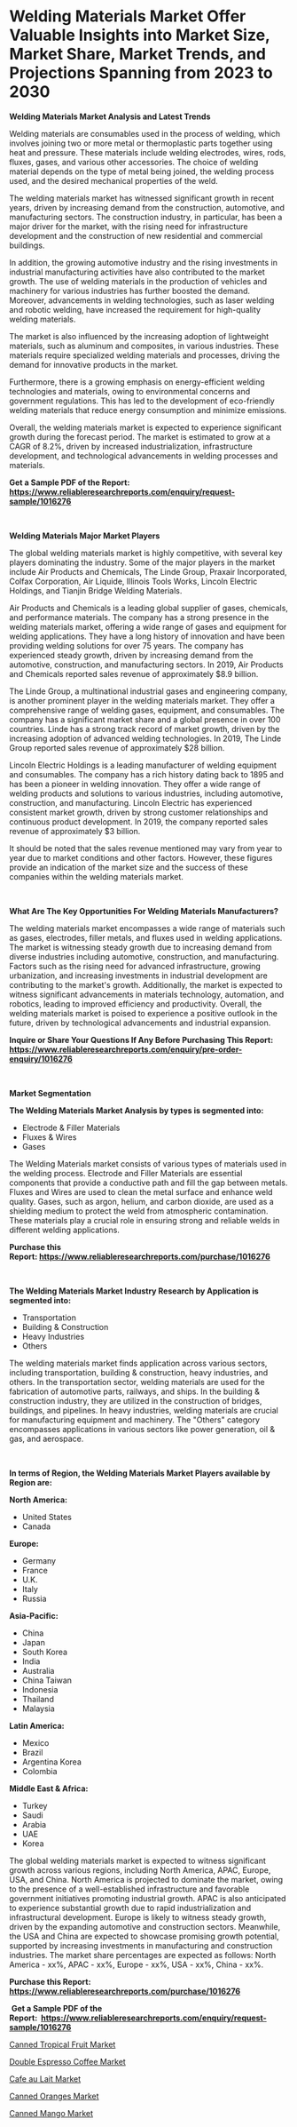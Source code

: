 <p><h1>Welding Materials Market Offer Valuable Insights into Market Size, Market Share, Market Trends, and Projections Spanning from 2023 to 2030</h1></p><p><strong>Welding Materials Market Analysis and Latest Trends</strong></p>
<p><p>Welding materials are consumables used in the process of welding, which involves joining two or more metal or thermoplastic parts together using heat and pressure. These materials include welding electrodes, wires, rods, fluxes, gases, and various other accessories. The choice of welding material depends on the type of metal being joined, the welding process used, and the desired mechanical properties of the weld.</p><p>The welding materials market has witnessed significant growth in recent years, driven by increasing demand from the construction, automotive, and manufacturing sectors. The construction industry, in particular, has been a major driver for the market, with the rising need for infrastructure development and the construction of new residential and commercial buildings.</p><p>In addition, the growing automotive industry and the rising investments in industrial manufacturing activities have also contributed to the market growth. The use of welding materials in the production of vehicles and machinery for various industries has further boosted the demand. Moreover, advancements in welding technologies, such as laser welding and robotic welding, have increased the requirement for high-quality welding materials.</p><p>The market is also influenced by the increasing adoption of lightweight materials, such as aluminum and composites, in various industries. These materials require specialized welding materials and processes, driving the demand for innovative products in the market.</p><p>Furthermore, there is a growing emphasis on energy-efficient welding technologies and materials, owing to environmental concerns and government regulations. This has led to the development of eco-friendly welding materials that reduce energy consumption and minimize emissions.</p><p>Overall, the welding materials market is expected to experience significant growth during the forecast period. The market is estimated to grow at a CAGR of 8.2%, driven by increased industrialization, infrastructure development, and technological advancements in welding processes and materials.</p></p>
<p><strong>Get a Sample PDF of the Report:&nbsp; <a href="https://www.reliableresearchreports.com/enquiry/request-sample/1016276">https://www.reliableresearchreports.com/enquiry/request-sample/1016276</a></strong></p>
<p>&nbsp;</p>
<p><strong>Welding Materials Major Market Players</strong></p>
<p><p>The global welding materials market is highly competitive, with several key players dominating the industry. Some of the major players in the market include Air Products and Chemicals, The Linde Group, Praxair Incorporated, Colfax Corporation, Air Liquide, Illinois Tools Works, Lincoln Electric Holdings, and Tianjin Bridge Welding Materials.</p><p>Air Products and Chemicals is a leading global supplier of gases, chemicals, and performance materials. The company has a strong presence in the welding materials market, offering a wide range of gases and equipment for welding applications. They have a long history of innovation and have been providing welding solutions for over 75 years. The company has experienced steady growth, driven by increasing demand from the automotive, construction, and manufacturing sectors. In 2019, Air Products and Chemicals reported sales revenue of approximately $8.9 billion.</p><p>The Linde Group, a multinational industrial gases and engineering company, is another prominent player in the welding materials market. They offer a comprehensive range of welding gases, equipment, and consumables. The company has a significant market share and a global presence in over 100 countries. Linde has a strong track record of market growth, driven by the increasing adoption of advanced welding technologies. In 2019, The Linde Group reported sales revenue of approximately $28 billion.</p><p>Lincoln Electric Holdings is a leading manufacturer of welding equipment and consumables. The company has a rich history dating back to 1895 and has been a pioneer in welding innovation. They offer a wide range of welding products and solutions to various industries, including automotive, construction, and manufacturing. Lincoln Electric has experienced consistent market growth, driven by strong customer relationships and continuous product development. In 2019, the company reported sales revenue of approximately $3 billion.</p><p>It should be noted that the sales revenue mentioned may vary from year to year due to market conditions and other factors. However, these figures provide an indication of the market size and the success of these companies within the welding materials market.</p></p>
<p>&nbsp;</p>
<p><strong>What Are The Key Opportunities For Welding Materials Manufacturers?</strong></p>
<p><p>The welding materials market encompasses a wide range of materials such as gases, electrodes, filler metals, and fluxes used in welding applications. The market is witnessing steady growth due to increasing demand from diverse industries including automotive, construction, and manufacturing. Factors such as the rising need for advanced infrastructure, growing urbanization, and increasing investments in industrial development are contributing to the market's growth. Additionally, the market is expected to witness significant advancements in materials technology, automation, and robotics, leading to improved efficiency and productivity. Overall, the welding materials market is poised to experience a positive outlook in the future, driven by technological advancements and industrial expansion.</p></p>
<p><strong>Inquire or Share Your Questions If Any Before Purchasing This Report: <a href="https://www.reliableresearchreports.com/enquiry/pre-order-enquiry/1016276">https://www.reliableresearchreports.com/enquiry/pre-order-enquiry/1016276</a></strong></p>
<p>&nbsp;</p>
<p><strong>Market Segmentation</strong></p>
<p><strong>The Welding Materials Market Analysis by types is segmented into:</strong></p>
<p><ul><li>Electrode & Filler Materials</li><li>Fluxes & Wires</li><li>Gases</li></ul></p>
<p><p>The Welding Materials market consists of various types of materials used in the welding process. Electrode and Filler Materials are essential components that provide a conductive path and fill the gap between metals. Fluxes and Wires are used to clean the metal surface and enhance weld quality. Gases, such as argon, helium, and carbon dioxide, are used as a shielding medium to protect the weld from atmospheric contamination. These materials play a crucial role in ensuring strong and reliable welds in different welding applications.</p></p>
<p><strong>Purchase this Report:&nbsp;<a href="https://www.reliableresearchreports.com/purchase/1016276">https://www.reliableresearchreports.com/purchase/1016276</a></strong></p>
<p>&nbsp;</p>
<p><strong>The Welding Materials Market Industry Research by Application is segmented into:</strong></p>
<p><ul><li>Transportation</li><li>Building & Construction</li><li>Heavy Industries</li><li>Others</li></ul></p>
<p><p>The welding materials market finds application across various sectors, including transportation, building & construction, heavy industries, and others. In the transportation sector, welding materials are used for the fabrication of automotive parts, railways, and ships. In the building & construction industry, they are utilized in the construction of bridges, buildings, and pipelines. In heavy industries, welding materials are crucial for manufacturing equipment and machinery. The "Others" category encompasses applications in various sectors like power generation, oil & gas, and aerospace.</p></p>
<p>&nbsp;</p>
<p><strong>In terms of Region, the Welding Materials Market Players available by Region are:</strong></p>
<p>
    <p> <strong> North America: </strong>
        <ul>
            <li>United States</li>
            <li>Canada</li>
        </ul>
        </p> 
    <p> <strong> Europe: </strong>
        <ul>
            <li>Germany</li>
            <li>France</li>
            <li>U.K.</li>
            <li>Italy</li>
            <li>Russia</li>
        </ul>
        </p> 
    <p> <strong> Asia-Pacific: </strong>
        <ul>
            <li>China</li>
            <li>Japan</li>
            <li>South Korea</li>
            <li>India</li>
            <li>Australia</li>
            <li>China Taiwan</li>
            <li>Indonesia</li>
            <li>Thailand</li>
            <li>Malaysia</li>
        </ul>
        </p> 
    <p> <strong> Latin America: </strong>
        <ul>
            <li>Mexico</li>
            <li>Brazil</li>
            <li>Argentina Korea</li>
            <li>Colombia</li>
        </ul>
        </p> 
    <p> <strong> Middle East & Africa: </strong>
        <ul>
            <li>Turkey</li>
            <li>Saudi</li>
            <li>Arabia</li>
            <li>UAE</li>
            <li>Korea</li>
        </ul>
    </p>
    </p>
<p><p>The global welding materials market is expected to witness significant growth across various regions, including North America, APAC, Europe, USA, and China. North America is projected to dominate the market, owing to the presence of a well-established infrastructure and favorable government initiatives promoting industrial growth. APAC is also anticipated to experience substantial growth due to rapid industrialization and infrastructural development. Europe is likely to witness steady growth, driven by the expanding automotive and construction sectors. Meanwhile, the USA and China are expected to showcase promising growth potential, supported by increasing investments in manufacturing and construction industries. The market share percentages are expected as follows: North America - xx%, APAC - xx%, Europe - xx%, USA - xx%, China - xx%.</p></p>
<p><strong>Purchase this Report: <a href="https://www.reliableresearchreports.com/purchase/1016276">https://www.reliableresearchreports.com/purchase/1016276</a></strong></p>
<p>&nbsp;<strong>Get a Sample PDF of the Report:&nbsp;&nbsp;<a href="https://www.reliableresearchreports.com/enquiry/request-sample/1016276">https://www.reliableresearchreports.com/enquiry/request-sample/1016276</a></strong></p>
<p><strong></strong></p>
<p><p><a href="https://medium.com/@vallieemard78/canned-tropical-fruit-market-size-reveals-the-best-marketing-channels-in-global-industry-888e3cf678f6">Canned Tropical Fruit Market</a></p><p><a href="https://medium.com/@soledadhane827/double-espresso-coffee-market-trends-forecast-and-competitive-analysis-to-2030-58e37180e42b">Double Espresso Coffee Market</a></p><p><a href="https://medium.com/@soledadroob625/cafe-au-lait-market-furnishes-information-on-market-share-market-trends-and-market-growth-e677452e9735">Cafe au Lait Market</a></p><p><a href="https://medium.com/@marcoshoppe2023/canned-oranges-market-competitive-analysis-market-trends-and-forecast-to-2030-d51afc9a70c0">Canned Oranges Market</a></p><p><a href="https://medium.com/@elzaziemann1943/canned-mango-market-research-report-its-history-and-forecast-2023-to-2030-29dd4b223000">Canned Mango Market</a></p></p>